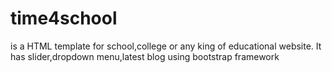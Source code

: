 # time4school 

is a HTML template for school,college or any king of educational website.
It has slider,dropdown menu,latest blog using bootstrap framework
